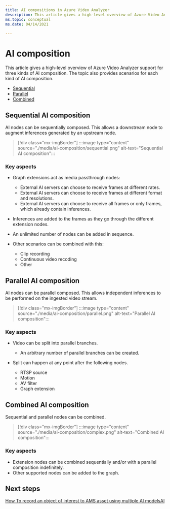 ```yaml
---
title: AI compositions in Azure Video Analyzer
description: This article gives a high-level overview of Azure Video Analyzer support for three kinds of AI composition. The topic also provides scenario explanation for each kind of AI composition.
ms.topic: conceptual
ms.date: 04/14/2021

---
```


# AI composition

This article gives a high-level overview of Azure Video Analyzer support for three kinds of AI composition. The topic also provides scenarios for each kind of AI composition.

* [Sequential](#sequential-ai-composition)
* [Parallel](#parallel-ai-composition)
* [Combined](#combined-ai-composition)

## Sequential AI composition

AI nodes can be sequentially composed. This allows a downstream node to augment inferences generated by an upstream node.

> [!div class="mx-imgBorder"]
> :::image type="content" source="./media/ai-composition/sequential.png" alt-text="Sequential AI composition":::
 
### Key aspects

* Graph extensions act as media passthrough nodes:

    * External AI servers can choose to receive frames at different rates.
    * External AI servers can choose to receive frames at different format and resolutions.
    * External AI servers can choose to receive all frames or only frames, which already contain inferences.
* Inferences are added to the frames as they go through the different extension nodes.
* An unlimited number of nodes can be added in sequence.
* Other scenarios can be combined with this:
    
    * Clip recording
    * Continuous video recoding
    * Other
    
## Parallel AI composition

AI nodes can be parallel composed. This allows independent inferences to be performed on the ingested video stream.

> [!div class="mx-imgBorder"]
> :::image type="content" source="./media/ai-composition/parallel.png" alt-text="Parallel AI composition":::
 
### Key aspects

* Video can be split into parallel branches.

    * An arbitrary number of parallel branches can be created.
* Split can happen at any point after the following nodes.
    
    * RTSP source
    * Motion
    * AV filter
    * Graph extension

## Combined AI composition

Sequential and parallel nodes can be combined.

> [!div class="mx-imgBorder"]
> :::image type="content" source="./media/ai-composition/complex.png" alt-text="Combined AI composition":::
 
### Key aspects

* Extension nodes can be combined sequentially and/or with a parallel composition indefinitely.
* Other supported nodes can be added to the graph. 

## Next steps

[How To record an object of interest to AMS asset using multiple AI modelsAI](record-ai-composition.md)

